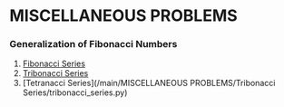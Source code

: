 # MISCELLANEOUS PROBLEMS

### Generalization of Fibonacci Numbers
1. [Fibonacci Series]()
2. [Tribonacci Series]()
3. [Tetranacci Series](/main/MISCELLANEOUS PROBLEMS/Tribonacci Series/tribonacci_series.py)
